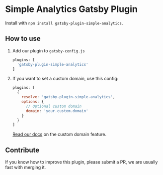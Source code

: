 # Simple Analytics Gatsby Plugin

Install with `npm install gatsby-plugin-simple-analytics`.

## How to use

1. Add our plugin to `gatsby-config.js`

    ```js
    plugins: [
      'gatsby-plugin-simple-analytics'
    ]
    ```

1. If you want to set a custom domain, use this config:

    ```js
    plugins: [
      {
        resolve: 'gatsby-plugin-simple-analytics',
        options: {
          // Optional custom domain
          domain: 'your.custom.domain'
        }
      }
    ]
    ```

    [Read our docs](https://docs.simpleanalytics.com/bypass-ad-blockers) on the custom domain feature.

## Contribute

If you know how to improve this plugin, please submit a PR, we are usually fast with merging it.
